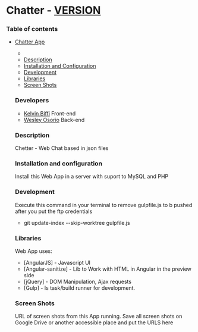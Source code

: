 # Chatter - [VERSION](VERSION)

### Table of contents
- [Chatter App](#chatter-app)
    - [](#developers)
    - [Description](#description)
    - [Installation and Configuration](#installation-and-configuration)
    - [Development](#development)
    - [Libraries](#libraries)
    - [Screen Shots](#screen-shots)

    ### Developers

    - [Kelvin Biffi](http://kelvinbiffi.github.io/) Front-end
    - [Wesley Osorio](http://wesleyosorio.xyz/) Back-end

    ### Description

    Chetter - Web Chat based in json files

    ### Installation and configuration

    Install this Web App in a server with suport to MySQL and PHP

    ### Development

    Execute this command in your terminal to remove  gulpfile.js to b pushed after you put the ftp credentials
    - git update-index --skip-worktree gulpfile.js

    ### Libraries

    Web App uses:

    * [AngularJS] - Javascript UI
    * [Angular-sanitize] - Lib to Work with HTML in Angular in the preview side
    * [jQuery] - DOM Manipulation, Ajax requests
    * [Gulp] - Is task/build runner for development.

    ### Screen Shots

    URL of screen shots from this App running. Save all screen shots on Google Drive or another accessible place and put the URLS here
